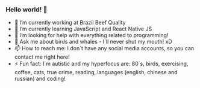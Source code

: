 ### Hello world! 👋

- 🔭 I’m currently working at Brazil Beef Quality
- 🌱 I’m currently learning JavaScript and React Native JS
- 🤔 I’m looking for help with everything related to programming!
- 💬 Ask me about birds and whales - I´ll never shut my mouth! xD
- 📫 How to reach me: I don´t have any social media accounts, so you can contact me right here!
- ⚡ Fun fact: I´m autistic and my hyperfocus are: 80´s, birds, exercising, coffee, cats, true crime, reading, languages (english, chinese and russian) and coding! 

